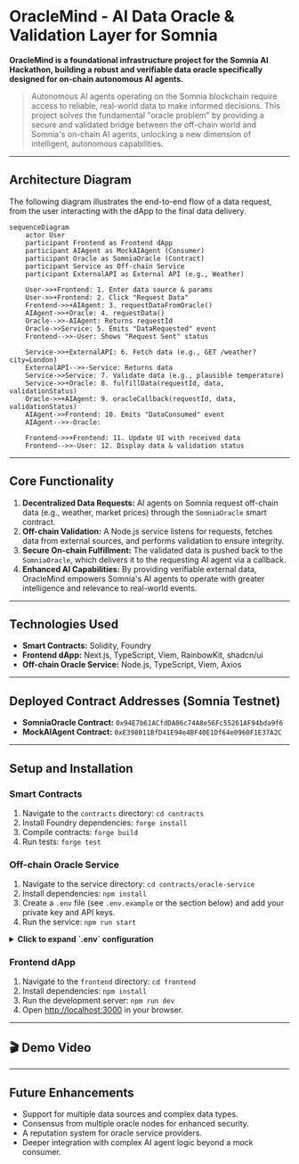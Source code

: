 #  OracleMind - AI Data Oracle & Validation Layer for Somnia

**OracleMind is a foundational infrastructure project for the Somnia AI Hackathon, building a robust and verifiable data oracle specifically designed for on-chain autonomous AI agents.**

> Autonomous AI agents operating on the Somnia blockchain require access to reliable, real-world data to make informed decisions. This project solves the fundamental "oracle problem" by providing a secure and validated bridge between the off-chain world and Somnia's on-chain AI agents, unlocking a new dimension of intelligent, autonomous capabilities.

---

## Architecture Diagram

The following diagram illustrates the end-to-end flow of a data request, from the user interacting with the dApp to the final data delivery.

```mermaid
sequenceDiagram
    actor User
    participant Frontend as Frontend dApp
    participant AIAgent as MockAIAgent (Consumer)
    participant Oracle as SomniaOracle (Contract)
    participant Service as Off-chain Service
    participant ExternalAPI as External API (e.g., Weather)

    User->>+Frontend: 1. Enter data source & params
    User->>+Frontend: 2. Click "Request Data"
    Frontend->>+AIAgent: 3. requestDataFromOracle()
    AIAgent->>+Oracle: 4. requestData()
    Oracle-->>-AIAgent: Returns requestId
    Oracle->>Service: 5. Emits "DataRequested" event
    Frontend-->>-User: Shows "Request Sent" status

    Service->>+ExternalAPI: 6. Fetch data (e.g., GET /weather?city=London)
    ExternalAPI-->>-Service: Returns data
    Service->>Service: 7. Validate data (e.g., plausible temperature)
    Service->>+Oracle: 8. fulfillData(requestId, data, validationStatus)
    Oracle->>+AIAgent: 9. oracleCallback(requestId, data, validationStatus)
    AIAgent->>Frontend: 10. Emits "DataConsumed" event
    AIAgent-->>-Oracle:
    
    Frontend->>+Frontend: 11. Update UI with received data
    Frontend-->>-User: 12. Display data & validation status
```

---

## Core Functionality

1.  **Decentralized Data Requests:** AI agents on Somnia request off-chain data (e.g., weather, market prices) through the `SomniaOracle` smart contract.
2.  **Off-chain Validation:** A Node.js service listens for requests, fetches data from external sources, and performs validation to ensure integrity.
3.  **Secure On-chain Fulfillment:** The validated data is pushed back to the `SomniaOracle`, which delivers it to the requesting AI agent via a callback.
4.  **Enhanced AI Capabilities:** By providing verifiable external data, OracleMind empowers Somnia's AI agents to operate with greater intelligence and relevance to real-world events.

---

## Technologies Used

-   **Smart Contracts:** Solidity, Foundry
-   **Frontend dApp:** Next.js, TypeScript, Viem, RainbowKit, shadcn/ui
-   **Off-chain Oracle Service:** Node.js, TypeScript, Viem, Axios

---

## Deployed Contract Addresses (Somnia Testnet)

-   **SomniaOracle Contract:** `0x94E7b61ACfdDA06c74A8e56Fc55261AF94bda9f6`
-   **MockAIAgent Contract:** `0xE398011BfD41E94e4BF40E1Df64e0960F1E37A2C`

---

## Setup and Installation

### Smart Contracts

1.  Navigate to the `contracts` directory: `cd contracts`
2.  Install Foundry dependencies: `forge install`
3.  Compile contracts: `forge build`
4.  Run tests: `forge test`

### Off-chain Oracle Service

1.  Navigate to the service directory: `cd contracts/oracle-service`
2.  Install dependencies: `npm install`
3.  Create a `.env` file (see `.env.example` or the section below) and add your private key and API keys.
4.  Run the service: `npm run start`

<details>
<summary><strong>Click to expand `.env` configuration</strong></summary>

```
# Somnia Testnet RPC URL
SOMNIA_RPC_URL=YOUR_SOMNIA_TESTNET_RPC_URL

# Private key of the wallet that will send transactions to the SomniaOracle contract.
# This address must be the one passed into the SomniaOracle constructor.
# IMPORTANT: Do NOT commit this file with a real private key to a public repository!
ORACLE_SERVICE_PRIVATE_KEY=YOUR_ORACLE_SERVICE_PRIVATE_KEY

# API Key for OpenWeatherMap
OPENWEATHER_API_KEY=YOUR_OPENWEATHER_API_KEY

# Deployed SomniaOracle Contract Address
SOMNIA_ORACLE_CONTRACT_ADDRESS=0x94E7b61ACfdDA06c74A8e56Fc55261AF94bda9f6
```
</details>

### Frontend dApp

1.  Navigate to the `frontend` directory: `cd frontend`
2.  Install dependencies: `npm install`
3.  Run the development server: `npm run dev`
4.  Open [http://localhost:3000](http://localhost:3000) in your browser.

---

## 🎬 Demo Video

[//]: # (TODO: Insert link to your 5-minute demo video here)

---

## Future Enhancements

-   Support for multiple data sources and complex data types.
-   Consensus from multiple oracle nodes for enhanced security.
-   A reputation system for oracle service providers.
-   Deeper integration with complex AI agent logic beyond a mock consumer.